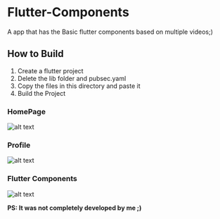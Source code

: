 # Flutter-Components
A app that has the Basic flutter components based on multiple videos;)

## How to Build
1. Create a flutter project
2. Delete the lib folder and pubsec.yaml
3. Copy the files in this directory and paste it
4. Build the Project

### HomePage
![alt text](https://github.com/spacebrat76/Flutter-Components/blob/main/homePage.png)

### Profile
![alt text](https://github.com/spacebrat76/Flutter-Components/blob/main/profile.png)

### Flutter Components
![alt text](https://github.com/spacebrat76/Flutter-Components/blob/main/flutterComponents.png)


**PS: It was not completely developed by me ;)** 
